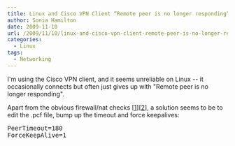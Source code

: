```yaml
---
title: Linux and Cisco VPN Client “Remote peer is no longer responding”
author: Sonia Hamilton
date: 2009-11-10
url: /2009/11/10/linux-and-cisco-vpn-client-remote-peer-is-no-longer-responding/
categories:
  - Linux
tags:
  - Networking
---
```

I'm using the Cisco VPN client, and it seems unreliable on Linux -- it occasionally connects but often just gives up with "Remote peer is no longer responding".

<!--more-->

Apart from the obvious firewall/nat checks [[1][1]][[2][2]], a solution seems to be to edit the .pcf file, bump up the timeout and force keepalives:

<pre>PeerTimeout=180
ForceKeepAlive=1</pre>

&nbsp;

&nbsp;

 [1]: http://www.lamnk.com/blog/vpn/cisco-vpn-client-reason-412-the-remote-peer-is-no-longer-responding/
 [2]: http://www.cisco.com/en/US/products/sw/secursw/ps2308/products_qanda_item09186a00801c2dbe.shtml
